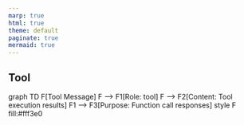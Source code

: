 ```yaml
---
marp: true
html: true
theme: default
paginate: true
mermaid: true
---
```

<style>
.dodgerblue {
  color: dodgerblue;
}
</style>
## Tool

<div class="mermaid">
graph TD
    F[Tool Message]
    F --> F1[Role: tool]
    F --> F2[Content: Tool execution results]
    F1 --> F3[Purpose: Function call responses]
    style F fill:#fff3e0
</div>
